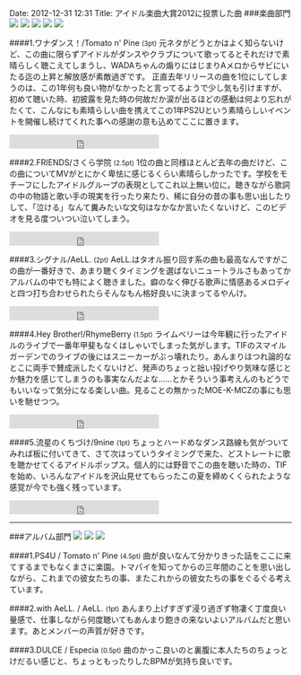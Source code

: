 Date: 2012-12-31 12:31
Title: アイドル楽曲大賞2012に投票した曲
###楽曲部門
![](http://ec2.images-amazon.com/images/I/51r51LySGsL._SL500_AA100_.jpg)
![](http://ec2.images-amazon.com/images/I/51bBNKgDMIL._SL500_AA100_.jpg)
![](http://ec2.images-amazon.com/images/I/611DiJa8%2BHL._SL500_AA100_.jpg)
![](http://ec2.images-amazon.com/images/I/51UmdDaHjZL._SL500_AA100_.jpg)
![](http://ec2.images-amazon.com/images/I/515dnlh4HCL._SL500_AA100_.jpg)

####1.ワナダンス！/Tomato n' Pine <small>(3pt)</small>
元ネタがどうとかはよく知らないけど、この曲に限らずアイドルがダンスやクラブについて歌ってるとそれだけで素晴らしく聴こえてしまうし、WADAちゃんの煽りにはじまりAメロからサビにいたる迄の上昇と解放感が素敵過ぎです。
正直去年リリースの曲を1位にしてしまうのは、この1年何も良い物がなかったと言ってるようで少し気も引けますが、初めて聴いた時、初披露を見た時の何故だか涙が出るほどの感動は何より忘れがたくて、こんなにも素晴らしい曲を携えてこの1年PS2Uという素晴らしいイベントを開催し続けてくれた事への感謝の意も込めてここに置きます。

<iframe width="267" height="25" src="http://www.youtube.com/embed/Y21dw_wWHMM?rel=0&autohide=0&modestbranding=0" frameborder="0" allowfullscreen></iframe>

####2.FRIENDS/さくら学院 <small>(2.5pt)</small>
1位の曲と同様ほとんど去年の曲だけど、この曲についてMVがとにかく卑怯に感じるくらい素晴らしかったです。学校をモチーフにしたアイドルグループの表現としてこれ以上無い位に。聴きながら歌詞の中の物語と歌い手の現実を行ったり来たり、稀に自分の昔の事も思い出したりして、「泣ける」なんて糞みたいな文句はなかなか言いたくないけど、このビデオを見る度ついつい泣いてしまう。

<iframe width="267" height="25" src="http://www.youtube.com/embed/ken8v2x4qdU?rel=0&autohide=0&modestbranding=0&start=35" frameborder="0" allowfullscreen></iframe>

####3.シグナル/AeLL. <small>(2pt)</small>
AeLL.はタオル振り回す系の曲も最高なんですがこの曲が一番好きで、あまり聴くタイミングを選ばないニュートラルさもあってかアルバムの中でも特によく聴きました。癖のなく伸びる歌声に情感あるメロディと四つ打ち合わせられたらそんなもん格好良いに決まってるやんけ。

<iframe width="267" height="25" src="http://www.youtube.com/embed/vXND1yzcjQk?rel=0&autohide=0&modestbranding=0" frameborder="0" allowfullscreen></iframe>

####4.Hey Brother!/RhymeBerry <small>(1.5pt)</small>
ライムベリーは今年観に行ったアイドルのライブで一番年甲斐もなくはしゃいでしまった気がします。TIFのスマイルガーデンでのライブの後にはスニーカーがぶっ壊れたり。あんまりほつれ論的なとこに両手で賛成派したくないけど、発声のちょっと拙い投げやり気味な感じとか魅力を感じてしまうのも事実なんだよな……とかそういう事考えんのもどうでもいいなって気分になる楽しい曲。見ることの無かったMOE-K-MCZの事にも思いを馳せつつ。

<iframe width="267" height="25" src="http://www.youtube.com/embed/u09LbN7JFGU?rel=0&autohide=0&modestbranding=0" frameborder="0" allowfullscreen></iframe>

####5.流星のくちづけ/9nine <small>(1pt)</small>
ちょっとハードめなダンス路線も気がついてみれば板に付いてきて、さて次はっていうタイミングで来た、どストレートに歌を聴かせてくるアイドルポップス。個人的には野音でこの曲を聴いた時の、TIFを始め、いろんなアイドルを沢山見せてもらったこの夏を締めくくられたような感覚が今でも強く残っています。

<iframe width="267" height="25" src="http://www.youtube.com/embed/OXA5aIp9Mp0?rel=0&autohide=0&modestbranding=0&start=69" frameborder="0" allowfullscreen></iframe>


***
###アルバム部門
![](http://ec2.images-amazon.com/images/I/41VLiF%2BiBqL._SL500_AA100_.jpg)
![](http://ecx.images-amazon.com/images/I/611DiJa8%2BHL._SL500_AA100_.jpg)
![](http://a5.mzstatic.com/us/r30/Music/v4/f0/40/27/f0402787-69bc-284e-e3e6-f0eac4b93909/Especia_JK.100x100-75.jpg)


####1.PS4U / Tomato n' Pine <small>(4.5pt)</small>
曲が良いなんて分かりきった話をここに来てするまでもなくまさに楽園。トマパイを知ってからの三年間のことを思い出しながら、これまでの彼女たちの事、またこれからの彼女たちの事をぐるぐる考えています。

####2.with AeLL. / AeLL. <small>(1pt)</small>
あんまり上げすぎず浸り過ぎず物凄く丁度良い量感で、仕事しながら何度聴いてもあんまり飽きの来ないよいアルバムだと思います。あとメンバーの声質が好きです。

####3.DULCE / Especia <small>(0.5pt)</small>
曲のかっこ良いのと裏腹に本人たちのちょっとけだるい感じと、ちょっともったりしたBPMが気持ち良いです。

